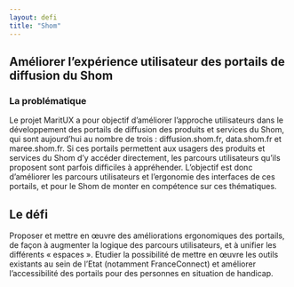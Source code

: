 ```yaml
---
layout: defi
title: "Shom"
---
```


## Améliorer l’expérience utilisateur des portails de diffusion du Shom

### La problématique

Le projet MaritUX a pour objectif d’améliorer l’approche utilisateurs dans le développement des portails de diffusion des produits et services du Shom, qui sont aujourd’hui au nombre de trois : diffusion.shom.fr, data.shom.fr et maree.shom.fr. Si ces portails permettent aux usagers des produits et services du Shom d’y accéder directement, les parcours utilisateurs qu’ils proposent sont parfois difficiles à appréhender. L’objectif est donc d’améliorer les parcours utilisateurs et l’ergonomie des interfaces de ces portails, et pour le Shom de monter en compétence sur ces thématiques.

## Le défi

Proposer et mettre en œuvre des améliorations ergonomiques des portails, de façon à augmenter la logique des parcours utilisateurs, et à unifier les différents « espaces ». Etudier la possibilité de mettre en œuvre les outils existants au sein de l’Etat (notamment FranceConnect) et améliorer l’accessibilité des portails pour des personnes en situation de handicap.
